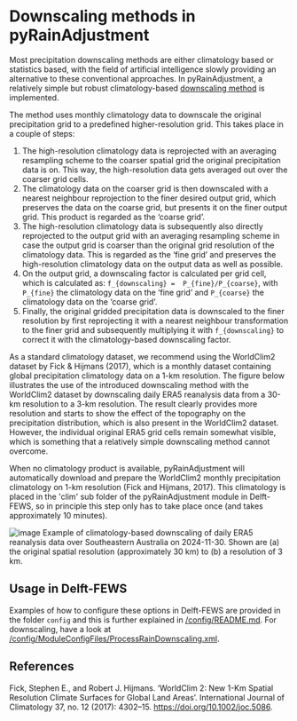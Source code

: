 # Downscaling methods in pyRainAdjustment
Most precipitation downscaling methods are either climatology based or statistics based, with the field of artificial intelligence slowly providing an alternative to these conventional approaches. In pyRainAdjustment, a relatively simple but robust climatology-based [downscaling method](https://github.com/Deltares-research/pyRainAdjustment/tree/main/rainadjustment/functions/downscaling.py) is implemented. 

The method uses monthly climatology data to downscale the original precipitation grid to a predefined higher-resolution grid. This takes place in a couple of steps:
1. The high-resolution climatology data is reprojected with an averaging resampling scheme to the coarser spatial grid the original precipitation data is on. This way, the high-resolution data gets averaged out over the coarser grid cells.
2. The climatology data on the coarser grid is then downscaled with a nearest neighbour reprojection to the finer desired output grid, which preserves the data on the coarse grid, but presents it on the finer output grid. This product is regarded as the ‘coarse grid’. 
3. The high-resolution climatology data is subsequently also directly reprojected to the output grid with an averaging resampling scheme in case the output grid is coarser than the original grid resolution of the climatology data. This is regarded as the ‘fine grid’ and preserves the high-resolution climatology data on the output data as well as possible.
4. On the output grid, a downscaling factor is calculated per grid cell, which is calculated as:
`f_{downscaling} =  P_{fine}/P_{coarse}`,
 with `P_{fine}` the climatology data on the ‘fine grid’ and `P_{coarse}` the climatology data on the ‘coarse grid’. 
5. Finally, the original gridded precipitation data is downscaled to the finer resolution by first reprojecting it with a nearest neighbour transformation to the finer grid and subsequently multiplying it with `f_{downscaling}` to correct it with the climatology-based downscaling factor.

As a standard climatology dataset, we recommend using the WorldClim2 dataset by Fick & Hijmans (2017), which is a monthly dataset containing global precipitation climatology data on a 1-km resolution. The figure below illustrates the use of the introduced downscaling method with the WorldClim2 dataset by downscaling daily ERA5 reanalysis data from a 30-km resolution to a 3-km resolution. The result clearly provides more resolution and starts to show the effect of the topography on the precipitation distribution, which is also present in the WorldClim2 dataset. However, the individual original ERA5 grid cells remain somewhat visible, which is something that a relatively simple downscaling method cannot overcome.

When no climatology product is available, pyRainAdjustment will automatically download and prepare the WorldClim2 monthly precipitation climatology on 1-km resolution (Fick and Hijmans, 2017). This climatology is placed in the 'clim' sub folder of the pyRainAdjustment module in Delft-FEWS, so in principle this step only has to take place once (and takes approximately 10 minutes).  

![image](https://github.com/user-attachments/assets/70dbf453-a88d-4c65-87ec-368cd7adc3fe)
Example of climatology-based downscaling of daily ERA5 reanalysis data over Southeastern Australia on 2024-11-30. Shown are (a) the original spatial resolution (approximately 30 km) to (b) a resolution of 3 km. 

## Usage in Delft-FEWS
Examples of how to configure these options in Delft-FEWS are provided in the folder `config` and this is further explained in [/config/README.md](https://github.com/Deltares-research/pyRainAdjustment/tree/main/config/README.md). For downscaling, have a look at [/config/ModuleConfigFiles/ProcessRainDownscaling.xml](https://github.com/Deltares-research/pyRainAdjustment/tree/main/config/ModuleConfigFiles/ProcessRainDownscaling).

## References
Fick, Stephen E., and Robert J. Hijmans. ‘WorldClim 2: New 1-Km Spatial Resolution Climate Surfaces for Global Land Areas’. International Journal of Climatology 37, no. 12 (2017): 4302–15. https://doi.org/10.1002/joc.5086.
